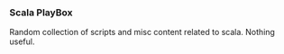 ### Scala PlayBox

Random collection of scripts and misc content related to scala.  Nothing useful.


